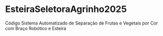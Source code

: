 # EsteiraSeletoraAgrinho2025
Código Sistema Automatizado de Separação de Frutas e Vegetais por Cor com Braço Robótico e Esteira
